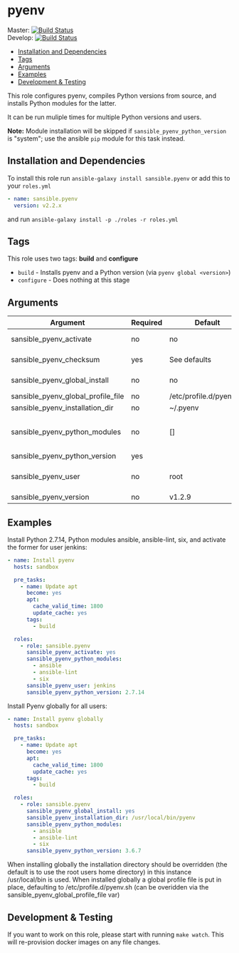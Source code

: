 # pyenv

Master: [![Build Status](https://travis-ci.org/sansible/pyenv.svg?branch=master)](https://travis-ci.org/sansible/pyenv)  
Develop: [![Build Status](https://travis-ci.org/sansible/pyenv.svg?branch=develop)](https://travis-ci.org/sansible/pyenv)

* [Installation and Dependencies](#installation-and-dependencies)
* [Tags](#tags)
* [Arguments](#Arguments)
* [Examples](#examples)
* [Development & Testing](#development---testing)

This role configures pyenv, compiles Python versions from source, and installs Python modules for the latter.

It can be run muliple times for multiple Python versions and users.

**Note:** Module installation will be skipped if `sansible_pyenv_python_version` is "system"; use the ansible `pip` module for this task instead.


## Installation and Dependencies

To install this role run `ansible-galaxy install sansible.pyenv`
or add this to your `roles.yml`

```YAML
- name: sansible.pyenv
  version: v2.2.x
```

and run `ansible-galaxy install -p ./roles -r roles.yml`


## Tags

This role uses two tags: **build** and **configure**

* `build` - Installs pyenv and a Python version (via `pyenv global <version>`)
* `configure` - Does nothing at this stage

## Arguments

Argument | Required | Default | Description
---------|----------|---------|------------
sansible_pyenv_activate | no | no | Whether or not to activate the Python version
sansible_pyenv_checksum | yes | See defaults | Checksum to verify download of Pyenv |
sansible_pyenv_global_install | no | no | Whether or not to enable Pyenv for global usage |
sansible_pyenv_global_profile_file | no | /etc/profile.d/pyenv.sh | Profile to enable Pyenv globally |
sansible_pyenv_installation_dir | no | ~/.pyenv | Where to install Pyenv to |
sansible_pyenv_python_modules | no | [] | List of Python modules to install (skipped if `sansible_pyenv_python_version` is "system")
sansible_pyenv_python_version | yes |  | Version of Python to install
sansible_pyenv_user | no | root | User for which pyenv, Python, and Python modules will be installed
sansible_pyenv_version | no | v1.2.9 | Version of Pyenv to install |

## Examples

Install Python 2.7.14, Python modules ansible, ansible-lint, six, and activate the former for user jenkins:

```YAML
- name: Install pyenv
  hosts: sandbox

  pre_tasks:
    - name: Update apt
      become: yes
      apt:
        cache_valid_time: 1800
        update_cache: yes
      tags:
        - build

  roles:
    - role: sansible.pyenv
      sansible_pyenv_activate: yes
      sansible_pyenv_python_modules:
        - ansible
        - ansible-lint
        - six
      sansible_pyenv_user: jenkins
      sansible_pyenv_python_version: 2.7.14
```

Install Pyenv globally for all users:

```YAML
- name: Install pyenv globally
  hosts: sandbox

  pre_tasks:
    - name: Update apt
      become: yes
      apt:
        cache_valid_time: 1800
        update_cache: yes
      tags:
        - build

  roles:
    - role: sansible.pyenv
      sansible_pyenv_global_install: yes
      sansible_pyenv_installation_dir: /usr/local/bin/pyenv
      sansible_pyenv_python_modules:
        - ansible
        - ansible-lint
        - six
      sansible_pyenv_python_version: 3.6.7
```

When installing globally the installation directory should be overridden (the 
default is to use the root users home directory) in this instance 
/usr/local/bin is used. When installed globally a global profile file is put 
in place, defaulting to /etc/profile.d/pyenv.sh (can be overidden via the 
sansible_pyenv_global_profile_file var)

## Development & Testing

If you want to work on this role, please start with running
`make watch`. This will re-provision docker images on any file changes.

